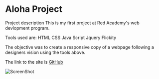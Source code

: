 # Aloha Project

Project description
This is my first project at Red Academy's web devlopment program.

Tools used are:
HTML
CSS
Java Script
Jquery
Flickity

The objective was to create a responsive copy of a webpage following a designers vision using the tools above.

The link to the site is [GitHub](https://isha21.github.io/Aloha-Project-Summer/)

![ScreenShot](https://isha21.github.io/Aloha-Project-Summer/)